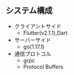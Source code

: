 ## システム構成
- クライアントサイド　
    - Flutter(v2.1.1),Dart
- サーバーサイド
    - go(1.17.1)
- 通信プロトコル 
    - grpc
    - Protocol Buffers